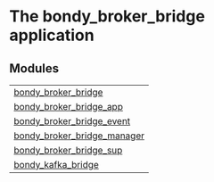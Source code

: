 

# The bondy_broker_bridge application #


## Modules ##


<table width="100%" border="0" summary="list of modules">
<tr><td><a href="https://gitlab.com/leapsight/bondy/blob/feature/aramallo.realm_types/doc/bondy_broker_bridge.md" class="module">bondy_broker_bridge</a></td></tr>
<tr><td><a href="https://gitlab.com/leapsight/bondy/blob/feature/aramallo.realm_types/doc/bondy_broker_bridge_app.md" class="module">bondy_broker_bridge_app</a></td></tr>
<tr><td><a href="https://gitlab.com/leapsight/bondy/blob/feature/aramallo.realm_types/doc/bondy_broker_bridge_event.md" class="module">bondy_broker_bridge_event</a></td></tr>
<tr><td><a href="https://gitlab.com/leapsight/bondy/blob/feature/aramallo.realm_types/doc/bondy_broker_bridge_manager.md" class="module">bondy_broker_bridge_manager</a></td></tr>
<tr><td><a href="https://gitlab.com/leapsight/bondy/blob/feature/aramallo.realm_types/doc/bondy_broker_bridge_sup.md" class="module">bondy_broker_bridge_sup</a></td></tr>
<tr><td><a href="https://gitlab.com/leapsight/bondy/blob/feature/aramallo.realm_types/doc/bondy_kafka_bridge.md" class="module">bondy_kafka_bridge</a></td></tr></table>

